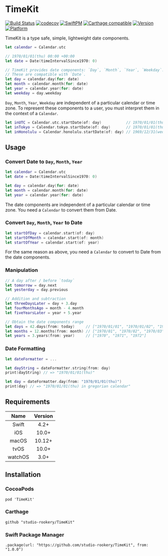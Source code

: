 # TimeKit

[![Build Status](https://travis-ci.org/studio-rookery/TimeKit.svg?branch=master)](https://travis-ci.org/studio-rookery/TimeKit) [![codecov](https://codecov.io/gh/studio-rookery/TimeKit/branch/master/graph/badge.svg)](https://codecov.io/gh/studio-rookery/TimeKit) [![SwiftPM](https://img.shields.io/badge/SwiftPM-compatible-brightgreen.svg)](https://github.com/apple/swift-package-manager) [![Carthage compatible](https://img.shields.io/badge/Carthage-compatible-4BC51D.svg?style=flat)](https://github.com/studio-rookery/TimeKit) [![Version](https://img.shields.io/cocoapods/v/TimeKit.svg?style=flat)](http://cocoadocs.org/docsets/TimeKit) [![Platform](https://img.shields.io/cocoapods/p/TimeKit.svg?style=flat)](http://cocoadocs.org/docsets/TimeKit)

TimeKit is a type safe, simple, lightweight date components.

```swift
let calendar = Calendar.utc

// 1970/01/01(thu) 00:00 +00:00
let date = Date(timeIntervalSince1970: 0)

// TimeKit provides date components: `Day`, `Month`, `Year`, `Weekday`.
// These are compatible with `Date`.
let day = calendar.day(for: date)
let month = calendar.month(for: date)
let year = calendar.year(for: date)
let weekday = day.weekday
```

`Day`, `Month`, `Year`, `Weekday` are independent of a particular calendar or time zone.
To represent these components to a user, you must interpret them in the context of a `Calendar`.

```swift
let inUTC = Calendar.utc.startDate(of: day)           // 1970/01/01(thu) 00:00 +00:00
let inTokyo = Calendar.tokyo.startDate(of: day)       // 1970/01/01(thu) 09:00 +00:00
let inHonolulu = Calendar.honolulu.startDate(of: day) // 1969/12/31(wed) 14:00 +00:00
```

## Usage

### Convert Date to `Day`, `Month`, `Year`
```swift
let calendar = Calendar.utc
let date = Date(timeIntervalSince1970: 0)

let day = calendar.day(for: date)
let month = calendar.month(for: date)
let year = calendar.year(for: date)
```

The date components are independent of a particular calendar or time zone.
You need a `Calendar` to convert them from Date.

### Convert `Day`, `Month`, `Year` to Date
```swift
let startOfDay = calendar.start(of: day)
let startOfMonth = calendar.start(of: month)
let startOfYear = calendar.start(of: year)
```
For the same reason as above, you need a `Calendar` to convert to Date from the date components.

### Manipulation

```swift
// A day after / before `today`
let tomorrow = day.next
let yesterday = day.previous

// Addition and subtraction
let threeDaysLater = day + 3.day
let fourMonthsAgo = month - 4.month
let fiveYearsLater = year + 5.year

// Obtain the date components range
let days = 42.days(from: today)     // ["1970/01/01", "1970/01/02", "1970/01/03", ...]
let months = 12.months(from: month) // ["1970/01", "1970/02", "1970/03", ...]
let years = 3.years(from: year)     // ["1970", "1971", "1972"]
```

### Date Formatting

```swift
let dateFormatter = ...

let dayString = dateFormatter.string(from: day)
print(dayString) // => "1970/01/01(thu)"

let day = dateFormatter.day(from: "1970/01/01(thu)")
print(day) // => "1970/01/01(thu) in gregorian calendar"
```

## Requirements

|Name|Version|
|:-:|:-:|
|Swift|4.2+|
|iOS|10.0+|
|macOS|10.12+|
|tvOS|10.0+|
|watchOS|3.0+|

## Installation

### CocoaPods
```
pod 'TimeKit'
```

### Carthage
```
github "studio-rookery/TimeKit"
```

### Swift Package Manager
```
.package(url: "https://github.com/studio-rookery/TimeKit", from: "1.0.0")
```
